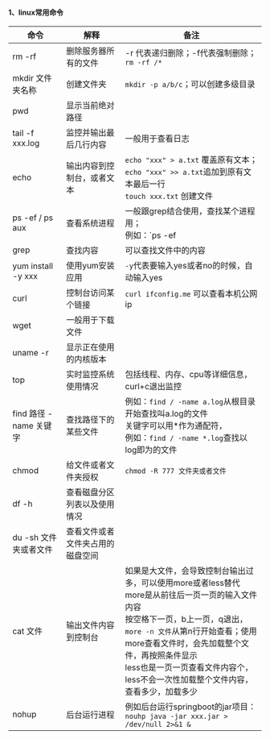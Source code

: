 #### 1、linux常用命令

| 命令                   | 解释                             | 备注                                                         |
| ---------------------- | -------------------------------- | ------------------------------------------------------------ |
| rm -rf                 | 删除服务器所有的文件             | -r 代表递归删除；-f代表强制删除；`rm -rf /*`                 |
| mkdir 文件夹名称       | 创建文件夹                       | `mkdir -p a/b/c`；可以创建多级目录                           |
| pwd                    | 显示当前绝对路径                 |                                                              |
| tail -f  xxx.log       | 监控并输出最后几行内容           | 一般用于查看日志                                             |
| echo                   | 输出内容到控制台，或者文本       | `echo "xxx" > a.txt` 覆盖原有文本；<br>`echo "xxx" >> a.txt`追加到原有文本最后一行<br>`touch xxx.txt` 创建文件 |
| ps -ef  /  ps aux      | 查看系统进程                     | 一般跟grep结合使用，查找某个进程用；<br>例如：`ps -ef|grep tomcat`，查出来pid之后，通过`kill -9 pid`杀掉进程 |
| grep                   | 查找内容                         | 可以查找文件中的内容                                         |
| yum install -y  xxx    | 使用yum安装应用                  | `-y`代表要输入yes或者no的时候，自动输入yes                   |
| curl                   | 控制台访问某个链接               | `curl ifconfig.me` 可以查看本机公网ip                        |
| wget                   | 一般用于下载文件                 |                                                              |
| uname -r               | 显示正在使用的内核版本           |                                                              |
| top                    | 实时监控系统使用情况             | 包括线程、内存、cpu等详细信息，curl+c退出监控                |
| find 路径 -name 关键字 | 查找路径下的某些文件             | 例如：`find / -name a.log`从根目录开始查找叫a.log的文件<br>关键字可以用*作为通配符，<br>例如：`find / -name *.log`查找以log即为的文件 |
| chmod                  | 给文件或者文件夹授权             | `chmod -R 777 文件夹或者文件`                                |
| df -h                  | 查看磁盘分区列表以及使用情况     |                                                              |
| du -sh 文件夹或者文件  | 查看文件或者文件夹占用的磁盘空间 |                                                              |
| cat  文件              | 输出文件内容到控制台             | 如果是大文件，会导致控制台输出过多，可以使用more或者less替代<br>more是从前往后一页一页的输入文件内容<br>按空格下一页，b上一页，q退出，<br>`more -n 文件`从第n行开始查看；使用more查看文件时，会先加载整个文件，再按照条件显示<br>less也是一页一页查看文件内容个，less不会一次性加载整个文件内容，查看多少，加载多少 |
| nohup                  | 后台运行进程                     | 例如后台运行springboot的jar项目：`nouhp java -jar xxx.jar > /dev/null 2>&1 &` |



#### 